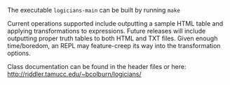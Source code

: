 The executable `logicians-main` can be built by running `make`

Current operations supported include outputting a sample HTML table and applying transformations to expressions.
Future releases will include outputting proper truth tables to both HTML and TXT files.
Given enough time/boredom, an REPL may feature-creep its way into the transformation options.

Class documentation can be found in the header files or here: http://riddler.tamucc.edu/~bcolburn/logicians/
